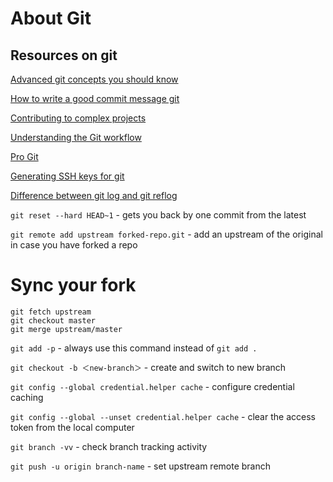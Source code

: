# About Git

## Resources on git

[Advanced git concepts you should know](https://link.medium.com/qQuL5FV6wqb)<br>

[How to write a good commit message git](https://chris.beams.io/posts/git-commit/)<br>

[Contributing to complex projects](https://mitchellh.com/writing/contributing-to-complex-projects)<br>

[Understanding the Git workflow](https://sandofsky.com/workflow/git-workflow/)

[Pro Git](https://git-scm.com/book/en/v2)

[Generating SSH keys for git](https://docs.github.com/en/authentication/connecting-to-github-with-ssh/generating-a-new-ssh-key-and-adding-it-to-the-ssh-agent)<br>

[Difference between git log and git reflog](https://stackoverflow.com/questions/17857723/whats-the-difference-between-git-reflog-and-log)<br>

`git reset --hard HEAD~1` - gets you back by one commit from the latest

`git remote add upstream forked-repo.git` - add an upstream of the original in case you have forked a repo

# Sync your fork
```
git fetch upstream
git checkout master
git merge upstream/master
```
`git add -p` - always use this command instead of `git add .`

`git checkout -b ＜new-branch＞` - create and switch to new branch<br>

`git config --global credential.helper cache` - configure credential caching

`git config --global --unset credential.helper cache` - clear the access token from the local computer<br>

`git branch -vv` - check branch tracking activity<br>

`git push -u origin branch-name` - set upstream remote branch
```
```
